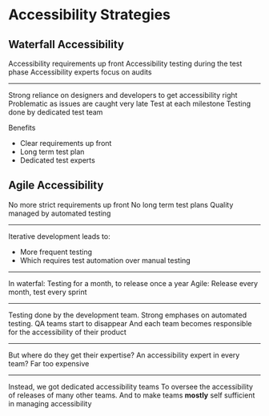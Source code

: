 # Accessibility Strategies

## Waterfall Accessibility

Accessibility requirements up front
Accessibility testing during the test phase
Accessibility experts focus on audits

---
Strong reliance on designers and developers to get accessibility right
Problematic as issues are caught very late
Test at each milestone
Testing done by dedicated test team

Benefits
- Clear requirements up front
- Long term test plan
- Dedicated test experts


## Agile Accessibility

No more strict requirements up front
No long term test plans
Quality managed by automated testing

---
Iterative development leads to:
- More frequent testing
- Which requires test automation over manual testing

---
In waterfal: Testing for a month, to release once a year
Agile: Release every month, test every sprint

---
Testing done by the development team.
Strong emphases on automated testing.
QA teams start to disappear
And each team becomes responsible for the accessibility of their product

---
But where do they get their expertise?
An accessibility expert in every team?
Far too expensive

---
Instead, we got dedicated accessibility teams
To oversee the accessibility of releases of many other teams.
And to make teams **mostly** self sufficient in managing accessibility
